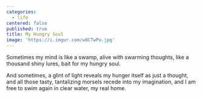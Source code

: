 ```yaml
---
categories:
  - life
centered: false
published: true
title: My Hungry Soul
image: 'https://i.imgur.com/w8CTwPo.jpg'
---
```

Sometimes my mind
is like a swamp,
alive with swarming thoughts,
like a thousand shiny lures,
bait for my hungry soul.

And sometimes,
a glint of light
reveals my hunger itself 
as just a thought,
and all those tasty,
tantalizing morsels
recede into my imagination,
and I am free to swim again
in clear water,
my real home.
